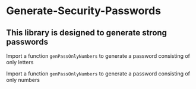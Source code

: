 # Generate-Security-Passwords

## This library is designed to generate strong passwords

Import a function `genPassOnlyNumbers` to generate a password consisting of only letters

Import a function `genPassOnlyNumbers` to generate a password consisting of only numbers
